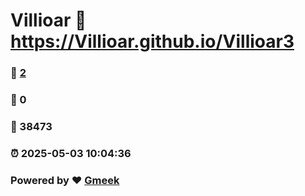 # Villioar :link: https://Villioar.github.io/Villioar3 
### :page_facing_up: [2](https://Villioar.github.io/Villioar3/tag.html) 
### :speech_balloon: 0 
### :hibiscus: 38473 
### :alarm_clock: 2025-05-03 10:04:36 
### Powered by :heart: [Gmeek](https://github.com/Meekdai/Gmeek)
